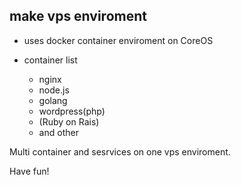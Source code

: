 ## make vps enviroment


- uses docker container enviroment on CoreOS

- container list
  - nginx
  - node.js
  - golang
  - wordpress(php)
  - (Ruby on Rais)
  - and other

Multi container and sesrvices on one vps enviroment.

Have fun!
